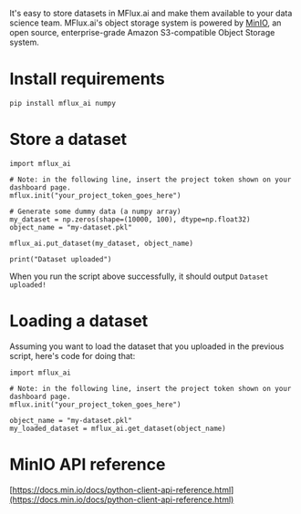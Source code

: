 It's easy to store datasets in MFlux.ai and make them available to your data science team.
MFlux.ai's object storage system is powered by [MinIO](https://min.io/), an open source,
enterprise-grade Amazon S3-compatible Object Storage system.

# Install requirements

`pip install mflux_ai numpy`

# Store a dataset

```
import mflux_ai

# Note: in the following line, insert the project token shown on your dashboard page.
mflux.init("your_project_token_goes_here")

# Generate some dummy data (a numpy array)
my_dataset = np.zeros(shape=(10000, 100), dtype=np.float32)
object_name = "my-dataset.pkl"

mflux_ai.put_dataset(my_dataset, object_name)

print("Dataset uploaded")
```

When you run the script above successfully, it should output `Dataset uploaded!`

# Loading a dataset

Assuming you want to load the dataset that you uploaded in the previous script, here's code for
doing that:

```
import mflux_ai

# Note: in the following line, insert the project token shown on your dashboard page.
mflux.init("your_project_token_goes_here")

object_name = "my-dataset.pkl"
my_loaded_dataset = mflux_ai.get_dataset(object_name)
```

# MinIO API reference

[https://docs.min.io/docs/python-client-api-reference.html](https://docs.min.io/docs/python-client-api-reference.html)
